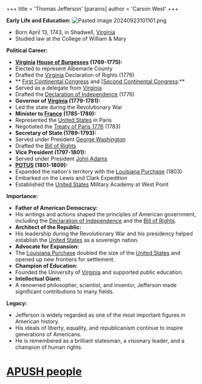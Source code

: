 +++
 title = 'Thomas Jefferson'
[params]
	author = 'Carson West'
+++

**Early Life and Education:**
![Pasted image 20240923101101.png](./../pasted-image-20240923101101.png/)
* Born April 13, 1743, in Shadwell, [Virginia](./../virginia/)
* Studied law at the College of William & Mary

**Political Career:**

* **[Virginia](./../virginia/) [House of Burgesses](./../house-of-burgesses/) (1769-1775):**
 * Elected to represent Albemarle County
 * Drafted the [Virginia](./../virginia/) Declaration of Rights (1776)
* ** [First Continental Congress](./../first-continental-congress/) and [[Second Continental Congress](1775-1776):**
 * Served as a delegate from [Virginia](./../virginia/)
 * Drafted the [Declaration of Independence](./../declaration-of-independence/) (1776)
* **Governor of [Virginia](./../virginia/) (1779-1781):**
 * Led the state during the Revolutionary War
* **Minister to [France](./../france/) (1785-1789):**
 * Represented the [United States](./../united-states/) in Paris
 * Negotiated the [Treaty of Paris 1776](./../treaty-of-paris-1776/) (1783)
* **Secretary of State (1789-1793):**
 * Served under President [George Washington](./../george-washington/)
 * Drafted the [Bill of Rights](./../bill-of-rights/)
* **Vice President (1797-1801):**
 * Served under President [John Adams](./../john-adams/)
* **[POTUS](./../potus/) (1801-1809):**
 * Expanded the nation's territory with the [Louisiana Purchase](./../louisiana-purchase/) (1803)
 * Embarked on the Lewis and Clark Expedition
 * Established the [United States](./../united-states/) Military Academy at West Point

**Importance:**

* **Father of American Democracy:**
 * His writings and actions shaped the principles of American government, including the [Declaration of Independence](./../declaration-of-independence/) and the [Bill of Rights](./../bill-of-rights/).
* **Architect of the Republic:**
 * His leadership during the Revolutionary War and his presidency helped establish the [United States](./../united-states/) as a sovereign nation.
* **Advocate for Expansion:**
 * The [Louisiana Purchase](./../louisiana-purchase/) doubled the size of the [United States](./../united-states/) and opened up new frontiers for settlement.
* **Champion of Education:**
 * Founded the University of [Virginia](./../virginia/) and supported public education.
* **Intellectual Giant:**
 * A renowned philosopher, scientist, and inventor, Jefferson made significant contributions to many fields.

**Legacy:**

* Jefferson is widely regarded as one of the most important figures in American history.
* His ideals of liberty, equality, and republicanism continue to inspire generations of Americans.
* He is remembered as a brilliant statesman, a visionary leader, and a champion of human rights.
# [APUSH people](./../apush-people/)